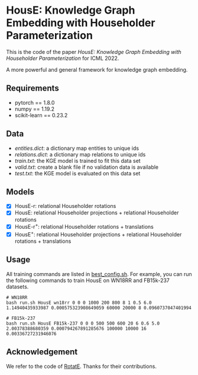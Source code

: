 # HousE: Knowledge Graph Embedding with Householder Parameterization

This is the code of the paper *HousE: Knowledge Graph Embedding with Householder Parameterization* for ICML 2022.

A more powerful and general framework for knowledge graph embedding.

## Requirements
- pytorch == 1.8.0
- numpy == 1.19.2
- scikit-learn == 0.23.2

## Data
 - *entities.dict*: a dictionary map entities to unique ids
 - *relations.dict*: a dictionary map relations to unique ids
 - *train.txt*: the KGE model is trained to fit this data set
 - *valid.txt*: create a blank file if no validation data is available
 - *test.txt*: the KGE model is evaluated on this data set

## Models
- [x] HousE-r: relational Householder rotations
- [x] HousE: relational Householder projections + relational Householder rotations
- [x] HousE-r<sup>+</sup>: relational Householder rotations + translations
- [x] HousE<sup>+</sup>: relational Householder projections + relational Householder rotations + translations

## Usage
All training commands are listed in [best_config.sh](./best_config.sh). 
For example, you can run the following commands to train HousE on WN18RR and FB15k-237 datasets.
```
# WN18RR
bash run.sh HousE wn18rr 0 0 0 1000 200 800 8 1 0.5 6.0 1.14940435933987 0.000575323908649059 60000 20000 8 0.0960737047401994

# FB15k-237
bash run.sh HousE FB15k-237 0 0 0 500 500 600 20 6 0.6 5.0 2.00378388680359 0.000794267891285676 100000 10000 16 0.00336727231946076
```

## Acknowledgement
We refer to the code of [RotatE](https://github.com/DeepGraphLearning/KnowledgeGraphEmbedding). Thanks for their contributions.
